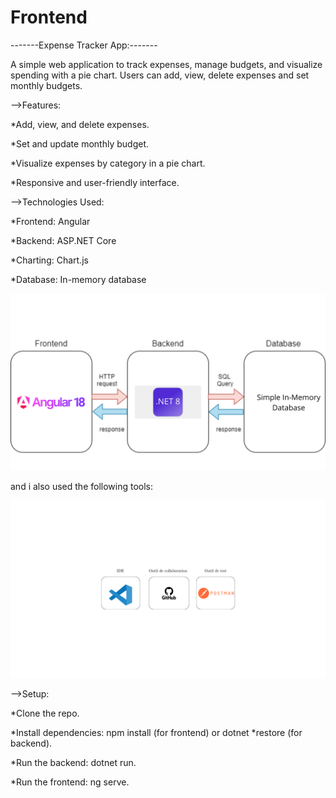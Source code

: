 # Frontend

-------Expense Tracker App:-------

A simple web application to track expenses, manage budgets, and visualize spending with a pie chart. Users can add, view, delete expenses and set monthly budgets.

-->Features:

*Add, view, and delete expenses.

*Set and update monthly budget.

*Visualize expenses by category in a pie chart.

*Responsive and user-friendly interface.


-->Technologies Used:

*Frontend: Angular

*Backend: ASP.NET Core

*Charting: Chart.js

*Database: In-memory database

![Image Alt Text](Architecture.png)

and i also used the following tools:

![Image Alt Text](outils.png)

-->Setup:

*Clone the repo.

*Install dependencies: npm install (for frontend) or dotnet *restore (for backend).

*Run the backend: dotnet run.

*Run the frontend: ng serve.

